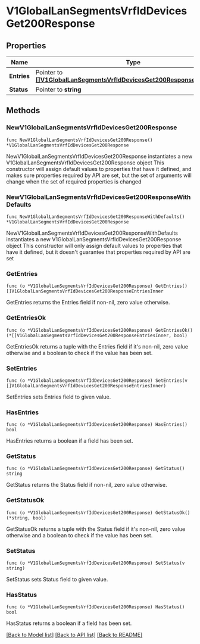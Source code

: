 # V1GlobalLanSegmentsVrfIdDevicesGet200Response

## Properties

Name | Type | Description | Notes
------------ | ------------- | ------------- | -------------
**Entries** | Pointer to [**[]V1GlobalLanSegmentsVrfIdDevicesGet200ResponseEntriesInner**](V1GlobalLanSegmentsVrfIdDevicesGet200ResponseEntriesInner.md) |  | [optional] 
**Status** | Pointer to **string** |  | [optional] 

## Methods

### NewV1GlobalLanSegmentsVrfIdDevicesGet200Response

`func NewV1GlobalLanSegmentsVrfIdDevicesGet200Response() *V1GlobalLanSegmentsVrfIdDevicesGet200Response`

NewV1GlobalLanSegmentsVrfIdDevicesGet200Response instantiates a new V1GlobalLanSegmentsVrfIdDevicesGet200Response object
This constructor will assign default values to properties that have it defined,
and makes sure properties required by API are set, but the set of arguments
will change when the set of required properties is changed

### NewV1GlobalLanSegmentsVrfIdDevicesGet200ResponseWithDefaults

`func NewV1GlobalLanSegmentsVrfIdDevicesGet200ResponseWithDefaults() *V1GlobalLanSegmentsVrfIdDevicesGet200Response`

NewV1GlobalLanSegmentsVrfIdDevicesGet200ResponseWithDefaults instantiates a new V1GlobalLanSegmentsVrfIdDevicesGet200Response object
This constructor will only assign default values to properties that have it defined,
but it doesn't guarantee that properties required by API are set

### GetEntries

`func (o *V1GlobalLanSegmentsVrfIdDevicesGet200Response) GetEntries() []V1GlobalLanSegmentsVrfIdDevicesGet200ResponseEntriesInner`

GetEntries returns the Entries field if non-nil, zero value otherwise.

### GetEntriesOk

`func (o *V1GlobalLanSegmentsVrfIdDevicesGet200Response) GetEntriesOk() (*[]V1GlobalLanSegmentsVrfIdDevicesGet200ResponseEntriesInner, bool)`

GetEntriesOk returns a tuple with the Entries field if it's non-nil, zero value otherwise
and a boolean to check if the value has been set.

### SetEntries

`func (o *V1GlobalLanSegmentsVrfIdDevicesGet200Response) SetEntries(v []V1GlobalLanSegmentsVrfIdDevicesGet200ResponseEntriesInner)`

SetEntries sets Entries field to given value.

### HasEntries

`func (o *V1GlobalLanSegmentsVrfIdDevicesGet200Response) HasEntries() bool`

HasEntries returns a boolean if a field has been set.

### GetStatus

`func (o *V1GlobalLanSegmentsVrfIdDevicesGet200Response) GetStatus() string`

GetStatus returns the Status field if non-nil, zero value otherwise.

### GetStatusOk

`func (o *V1GlobalLanSegmentsVrfIdDevicesGet200Response) GetStatusOk() (*string, bool)`

GetStatusOk returns a tuple with the Status field if it's non-nil, zero value otherwise
and a boolean to check if the value has been set.

### SetStatus

`func (o *V1GlobalLanSegmentsVrfIdDevicesGet200Response) SetStatus(v string)`

SetStatus sets Status field to given value.

### HasStatus

`func (o *V1GlobalLanSegmentsVrfIdDevicesGet200Response) HasStatus() bool`

HasStatus returns a boolean if a field has been set.


[[Back to Model list]](../README.md#documentation-for-models) [[Back to API list]](../README.md#documentation-for-api-endpoints) [[Back to README]](../README.md)


